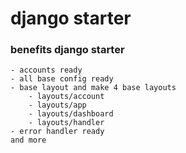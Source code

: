 # django starter

### benefits django starter
    - accounts ready
    - all base config ready
    - base layout and make 4 base layouts
        - layouts/account
        - layouts/app
        - layouts/dashboard
        - layouts/handler
    - error handler ready
    and more
